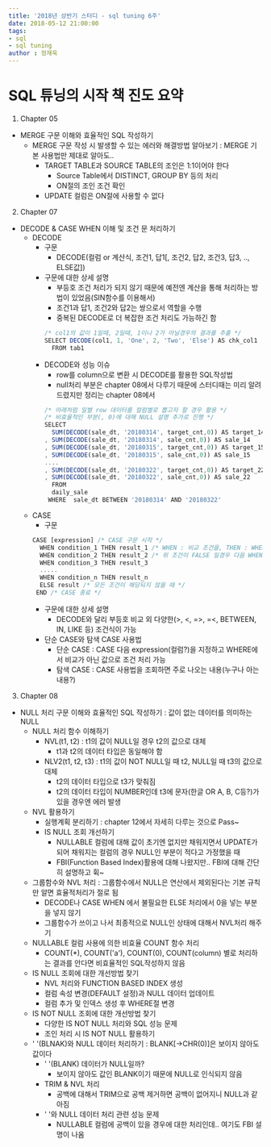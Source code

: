 ```yaml
---
title: '2018년 상반기 스터디 - sql tuning 6주'
date: 2018-05-12 21:00:00
tags:
- sql
- sql tuning
author : 정재욱
---
```



# SQL 튜닝의 시작 책 진도 요약
1. Chapter 05
  - MERGE 구문 이해와 효율적인 SQL 작성하기
    - MERGE 구문 작성 시 발생할 수 있는 에러와 해결방법 알아보기 : MERGE 기본 사용법만 제대로 알아도..
      - TARGET TABLE과 SOURCE TABLE의 조인은 1:1이어야 한다
        - Source Table에서 DISTINCT, GROUP BY 등의 처리
        - ON절의 조인 조건 확인
      - UPDATE 컬럼은 ON절에 사용할 수 없다

2. Chapter 07
  - DECODE & CASE WHEN 이해 및 조건 문 처리하기
    - DECODE
      - 구문
        - DECODE(컬럼 or 계산식, 조건1, 답1[, 조건2, 답2, 조건3, 답3, .., ELSE값])
      - 구문에 대한 상세 설명
        - 부등호 조건 처리가 되지 않기 때문에 예전엔 계산을 통해 처리하는 방법이 있었음(SIN함수를 이용해서)
        - 조건1과 답1, 조건2와 답2는 쌍으로서 역할을 수행
        - 중복된 DECODE로 더 복잡한 조건 처리도 가능하긴 함
        ```javascript
        /* col1의 값이 1일때, 2일때, 1이나 2가 아닐경우의 결과를 추출 */
        SELECT DECODE(col1, 1, 'One', 2, 'Two', 'Else') AS chk_col1
          FROM tab1
        ```
      - DECODE와 성능 이슈
        - row를 column으로 변환 시 DECODE를 활용한 SQL작성법
        - null처리 부분은 chapter 08에서 다루기 때문에 스터디때는 미리 알려드렸지만 정리는 chapter 08에서
        ```javascript
        /* 아래처럼 일별 row 데이터를 컬럼별로 뽑고자 할 경우 활용 */
        /* 비효율적인 부분(, 0)에 대해 NULL 설명 추가로 진행 */
        SELECT
          SUM(DECODE(sale_dt, '20180314', target_cnt,0)) AS target_14
        , SUM(DECODE(sale_dt, '20180314', sale_cnt,0)) AS sale_14
        , SUM(DECODE(sale_dt, '20180315', target_cnt,0)) AS target_15
        , SUM(DECODE(sale_dt, '20180315', sale_cnt,0)) AS sale_15
        ....
        , SUM(DECODE(sale_dt, '20180322', target_cnt,0)) AS target_22
        , SUM(DECODE(sale_dt, '20180322', sale_cnt,0)) AS sale_22
          FROM
          daily_sale
         WHERE  sale_dt BETWEEN '20180314' AND '20180322'
        ```
    - CASE
      - 구문
      ```javascript
      CASE [expression] /* CASE 구문 시작 */
        WHEN condition_1 THEN result_1 /* WHEN : 비교 조건을, THEN : WHEN 조건이 TRUE일 때 */
        WHEN condition_2 THEN result_2 /* 위 조건이 FALSE 일경우 다음 WHEN으로 */
        WHEN condition_3 THEN result_3
        .....
        WHEN condition_n THEN result_n
        ELSE result /* 모든 조건이 해당되지 않을 때 */
       END /* CASE 종료 */
      ```
      - 구문에 대한 상세 설명
        - DECODE와 달리 부등호 비교 외 다양한(>, <, =>, =<, BETWEEN, IN, LIKE 등) 조건식이 가능
      - 단순 CASE와 탐색 CASE 사용법
        - 단순 CASE : CASE 다음 expression(컬럼?)을 지정하고 WHERE에서 비교가 아닌 값으로 조건 처리 가능
        - 탐색 CASE : CASE 사용법을 조회하면 주로 나오는 내용(누구나 아는 내용?)

3. Chapter 08
  - NULL 처리 구문 이해와 효율적인 SQL 작성하기 : 값이 없는 데이터를 의미하는 NULL
    - NULL 처리 함수 이해하기
      - NVL(t1, t2) : t1의 값이 NULL일 경우 t2의 값으로 대체
        - t1과 t2의 데이터 타입은 동일해야 함
      - NLV2(t1, t2, t3) : t1의 값이 NOT NULL일 때 t2, NULL일 때 t3의 값으로 대체
        - t2의 데이터 타입으로 t3가 맞춰짐
        - t2의 데이터 타입이 NUMBER인데 t3에 문자(한글 OR A, B, C등?)가 있을 경우엔 에러 발생
    - NVL 활용하기
      - 실행계획 분리하기 : chapter 12에서 자세히 다루는 것으로 Pass~
      - IS NULL 조회 개선하기
        - NULLABLE 컬럼에 대해 값이 초기엔 없지만 채워지면서 UPDATE가 되어 채워지는 컬럼의 경우 NULL인 부분이 적다고 가정했을 때
        - FBI(Function Based Index)활용에 대해 나왔지만.. FBI에 대해 간단히 설명하고 휙~
    - 그룹함수와 NVL 처리 : 그룹함수에서 NULL은 연산에서 제외된다는 기본 규칙만 알면 효율적처리가 절로 됨
      - DECODE나 CASE WHEN 에서 불필요한 ELSE 처리에서 0을 넣는 부분을 넣지 않기
      - 그룹함수가 쓰이고 나서 최종적으로 NULL인 상태에 대해서 NVL처리 해주기
    - NULLABLE 컬럼 사용에 의한 비효율 COUNT 함수 처리
      - COUNT(*), COUNT('a'), COUNT(0), COUNT(column) 별로 처리하는 결과를 안다면 비효율적인 SQL작성하지 않음
    - IS NULL 조회에 대한 개선방법 찾기
      - NVL 처리와 FUNCTION BASED INDEX 생성
      - 컬럼 속성 변경(DEFAULT 설정)과 NULL 데이터 업데이트
      - 컬럼 추가 및 인덱스 생성 후 WHERE절 변경
    - IS NOT NULL 조회에 대한 개선방법 찾기
      - 다양한 IS NOT NULL 처리와 SQL 성능 문제
      - 조인 처리 시 IS NOT NULL 활용하기
    - ' '(BLNAK)와 NULL 데이터 처리하기 : BLANK[->CHR(0)]은 보이지 않아도 값이다
      - ' '(BLANK) 데이터가 NULL일까?
        - 보이지 않아도 값인 BLANK이기 때문에 NULL로 인식되지 않음
      - TRIM & NVL 처리
        - 공백에 대해서 TRIM으로 공백 제거하면 공백이 없어지니 NULL과 같아짐
      - ' '와 NULL 데이터 처리 관련 성능 문제
        - NULLABLE 컬럼에 공백이 있을 경우에 대한 처리인데.. 여기도 FBI 설명이 나옴
